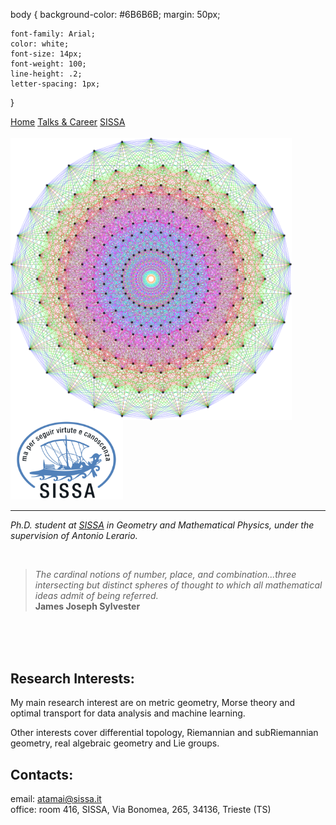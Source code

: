 <!-- Here we duind the menu-->

body {
    background-color: #6B6B6B;
    margin: 50px;
    
    font-family: Arial;
    color: white;
    font-size: 14px;
    font-weight: 100;
    line-height: .2;
    letter-spacing: 1px;
}



<div class="container">
  <div class="center">

  <div class="topnav">
  <a href="https://aleetamai.github.io">Home</a>
  <a href="https://aleetamai.github.io/talks&carrer">Talks & Career</a>
  <a href="https://www.sissa.it">SISSA</a>
  </div>
  
  </div>
</div>






<br>

<img align="left" width="450" src="assets/Lie_groups.png" />

<img src="assets/sissalogo.png" width="180" />

-------

   ​_Ph.D. student at [SISSA](https://math.sissa.it/users/alessandro-tamai) in Geometry and Mathematical Physics, under the supervision of Antonio Lerario._

<br>

>_The cardinal notions of number, place, and combination...three intersecting but distinct spheres of thought to which all mathematical ideas admit of being referred._
><br>
>**James Joseph Sylvester**

<br>
<br>
<br>

## Research Interests:
My main research interest are on metric geometry, Morse theory and optimal transport for data analysis and machine learning.   
                                                                                                                               
Other interests cover differential topology, Riemannian and subRiemannian geometry, real algebraic geometry and Lie groups.
  

## Contacts:

email:  atamai@sissa.it
<br>
office: room 416, SISSA, Via Bonomea, 265, 34136, Trieste (TS)





